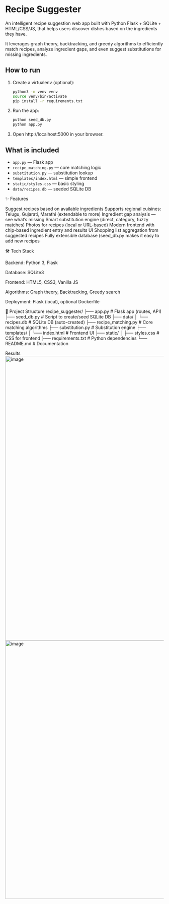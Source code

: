 
# Recipe Suggester

An intelligent recipe suggestion web app built with Python Flask + SQLite + HTML/CSS/JS, that helps users discover dishes based on the ingredients they have.

It leverages graph theory, backtracking, and greedy algorithms to efficiently match recipes, analyze ingredient gaps, and even suggest substitutions for missing ingredients.

## How to run

1. Create a virtualenv (optional):
   ```bash
   python3 -m venv venv
   source venv/bin/activate
   pip install -r requirements.txt
   ```

2. Run the app:
   ```bash
   puthon seed_db.py
   python app.py
   ```

3. Open http://localhost:5000 in your browser.

## What is included

- `app.py` — Flask app
- `recipe_matching.py` — core matching logic
- `substitution.py` — substitution lookup
- `templates/index.html` — simple frontend
- `static/styles.css` — basic styling
- `data/recipes.db` — seeded SQLite DB

✨ Features

 Suggest recipes based on available ingredients
 Supports regional cuisines: Telugu, Gujarati, Marathi (extendable to more)
 Ingredient gap analysis — see what’s missing
 Smart substitution engine (direct, category, fuzzy matches)
 Photos for recipes (local or URL-based)
 Modern frontend with chip-based ingredient entry and results UI
 Shopping list aggregation from suggested recipes
 Fully extensible database (seed_db.py makes it easy to add new recipes

🛠️ Tech Stack

Backend: Python 3, Flask

Database: SQLite3

Frontend: HTML5, CSS3, Vanilla JS

Algorithms: Graph theory, Backtracking, Greedy search

Deployment: Flask (local), optional Dockerfile

📂 Project Structure
recipe_suggester/
├── app.py                # Flask app (routes, API)
├── seed_db.py            # Script to create/seed SQLite DB
├── data/
│   └── recipes.db        # SQLite DB (auto-created)
├── recipe_matching.py    # Core matching algorithms
├── substitution.py       # Substitution engine
├── templates/
│   └── index.html        # Frontend UI
├── static/
│   ├── styles.css        # CSS for frontend
├── requirements.txt      # Python dependencies
└── README.md             # Documentation

Results
<img width="1523" height="903" alt="image" src="https://github.com/user-attachments/assets/c81039e1-81cf-43fb-b6ae-d30ad9583669" />
<img width="1443" height="821" alt="image" src="https://github.com/user-attachments/assets/5031c8f4-6fdd-4fd0-bdbe-87529b4c05cd" />





